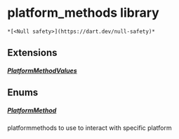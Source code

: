 


# platform_methods library






    *[<Null safety>](https://dart.dev/null-safety)*







## Extensions

##### [PlatformMethodValues](../common_platform_methods/PlatformMethodValues.md)



 






## Enums

##### [PlatformMethod](../common_platform_methods/PlatformMethod-class.md)



platformmethods to use to interact with specific platform 









